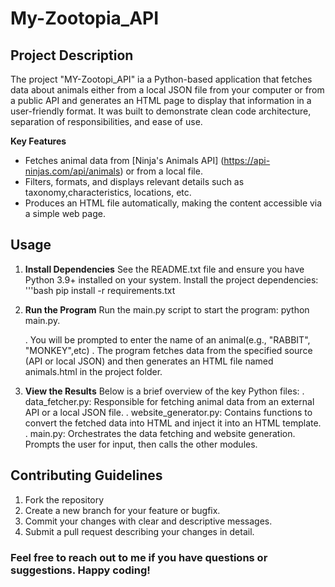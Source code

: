 # My-Zootopia_API

## Project Description
The project "MY-Zootopi_API" ia a Python-based application that fetches data about animals either from a local JSON file from your computer or from a public API and generates an HTML page to display that information in a user-friendly format. It was built to demonstrate clean code architecture, separation of responsibilities, and ease of use.

**Key Features**
- Fetches animal data from [Ninja's Animals API] (https://api-ninjas.com/api/animals) or from a local file.
- Filters, formats, and displays relevant details such as taxonomy,characteristics, locations, etc.
- Produces an HTML file automatically, making the content accessible via a simple web page.

## Usage

1. **Install Dependencies**
    See the README.txt file and ensure you have Python 3.9+ installed on your system.
    Install the project dependencies:
    '''bash
    pip install -r requirements.txt

2. **Run the Program**
    Run the main.py script to start the program:
    python main.py.

    . You will be prompted to enter the name of an animal(e.g., "RABBIT", "MONKEY",etc)
    . The program fetches data from the specified source (API or local JSON) and then generates an HTML file named animals.html in the project folder.

3. **View the Results**
    Below is a brief overview of the key Python files:
    . data_fetcher.py: Responsible for fetching animal data from an external API or a local JSON file.
    . website_generator.py: Contains functions to convert the fetched data into HTML and inject it into an HTML template.
    . main.py: Orchestrates the data fetching and website generation. Prompts the user for input, then calls the other modules.

## Contributing Guidelines
1. Fork the repository
2. Create a new branch for your feature or bugfix.
3. Commit your changes with clear and descriptive messages.
4. Submit a pull request describing your changes in detail.

### Feel free to reach out to me if you have questions or suggestions. Happy coding!

